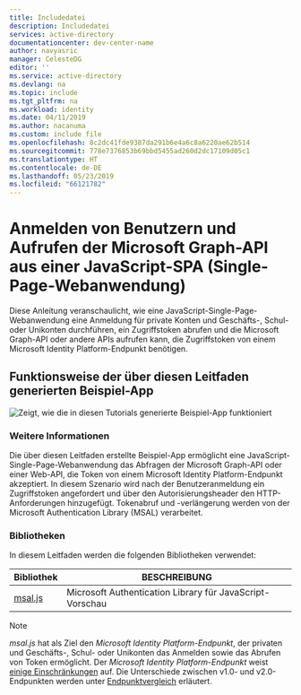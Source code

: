 ```yaml
---
title: Includedatei
description: Includedatei
services: active-directory
documentationcenter: dev-center-name
author: navyasric
manager: CelesteDG
editor: ''
ms.service: active-directory
ms.devlang: na
ms.topic: include
ms.tgt_pltfrm: na
ms.workload: identity
ms.date: 04/11/2019
ms.author: nacanuma
ms.custom: include file
ms.openlocfilehash: 8c2dc41fde9387da291b6e4a6c8a6220ae62b514
ms.sourcegitcommit: 778e7376853b69bbd5455ad260d2dc17109d05c1
ms.translationtype: HT
ms.contentlocale: de-DE
ms.lasthandoff: 05/23/2019
ms.locfileid: "66121782"
---
```

# <a name="sign-in-users-and-call-the-microsoft-graph-api-from-a-javascript-single-page-application-spa"></a>Anmelden von Benutzern und Aufrufen der Microsoft Graph-API aus einer JavaScript-SPA (Single-Page-Webanwendung)

Diese Anleitung veranschaulicht, wie eine JavaScript-Single-Page-Webanwendung eine Anmeldung für private Konten und Geschäfts-, Schul- oder Unikonten durchführen, ein Zugriffstoken abrufen und die Microsoft Graph-API oder andere APIs aufrufen kann, die Zugriffstoken von einem Microsoft Identity Platform-Endpunkt benötigen.

## <a name="how-the-sample-app-generated-by-this-guide-works"></a>Funktionsweise der über diesen Leitfaden generierten Beispiel-App

![Zeigt, wie die in diesen Tutorials generierte Beispiel-App funktioniert](media/active-directory-develop-guidedsetup-javascriptspa-introduction/javascriptspa-intro.svg)

<!--start-collapse-->
### <a name="more-information"></a>Weitere Informationen

Die über diesen Leitfaden erstellte Beispiel-App ermöglicht eine JavaScript-Single-Page-Webanwendung das Abfragen der Microsoft Graph-API oder einer Web-API, die Token von einem Microsoft Identity Platform-Endpunkt akzeptiert. In diesem Szenario wird nach der Benutzeranmeldung ein Zugriffstoken angefordert und über den Autorisierungsheader den HTTP-Anforderungen hinzugefügt. Tokenabruf und -verlängerung werden von der Microsoft Authentication Library (MSAL) verarbeitet.

<!--end-collapse-->

<!--start-collapse-->
### <a name="libraries"></a>Bibliotheken

In diesem Leitfaden werden die folgenden Bibliotheken verwendet:

|Bibliothek|BESCHREIBUNG|
|---|---|
|[msal.js](https://github.com/AzureAD/microsoft-authentication-library-for-js)|Microsoft Authentication Library für JavaScript-Vorschau|

> [!NOTE]
> *msal.js* hat als Ziel den *Microsoft Identity Platform-Endpunkt*, der privaten und Geschäfts-, Schul- oder Unikonten das Anmelden sowie das Abrufen von Token ermöglicht. Der *Microsoft Identity Platform-Endpunkt* weist [einige Einschränkungen](../articles/active-directory/develop/active-directory-v2-limitations.md) auf.
> Die Unterschiede zwischen v1.0- und v2.0-Endpunkten werden unter [Endpunktvergleich](../articles/active-directory/develop/azure-ad-endpoint-comparison.md) erläutert.

<!--end-collapse-->
